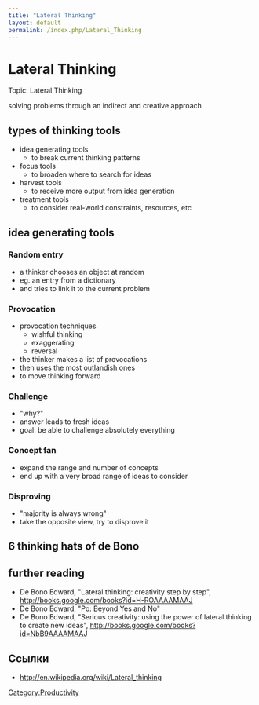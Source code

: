 ```yaml
---
title: "Lateral Thinking"
layout: default
permalink: /index.php/Lateral_Thinking
---
```


# Lateral Thinking


Topic: Lateral Thinking

solving problems through an indirect and creative approach


## types of thinking tools
- idea generating tools
  - to break current thinking patterns
- focus tools
  - to broaden where to search for ideas
- harvest tools
  - to receive more output from idea generation
- treatment tools
  - to consider real-world constraints, resources, etc

## idea generating tools
### Random entry
- a thinker chooses an object at random
- eg. an entry from a dictionary
- and tries to link it to the current problem
### Provocation
- provocation techniques
  - wishful thinking
  - exaggerating
  - reversal
- the thinker makes a list of provocations
- then uses the most outlandish ones
- to move thinking forward
### Challenge
- "why?"
- answer leads to fresh ideas
- goal: be able to challenge absolutely everything
### Concept fan
- expand the range and number of concepts
- end up with a very broad range of ideas to consider
### Disproving
- "majority is always wrong"
- take the opposite view, try to disprove it

## 6 thinking hats of de Bono

## further reading

- De Bono Edward, "Lateral thinking: creativity step by step", http://books.google.com/books?id=H-ROAAAAMAAJ
- De Bono Edward, "Po: Beyond Yes and No"
- De Bono Edward, "Serious creativity: using the power of lateral thinking to create new ideas", http://books.google.com/books?id=NbB9AAAAMAAJ

## Ссылки

- http://en.wikipedia.org/wiki/Lateral_thinking


[Category:Productivity](Category_Productivity)